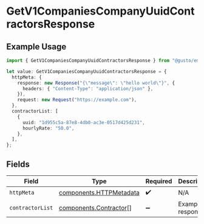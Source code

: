 # GetV1CompaniesCompanyUuidContractorsResponse

## Example Usage

```typescript
import { GetV1CompaniesCompanyUuidContractorsResponse } from "@gusto/embedded-api/models/operations/getv1companiescompanyuuidcontractors.js";

let value: GetV1CompaniesCompanyUuidContractorsResponse = {
  httpMeta: {
    response: new Response("{\"message\": \"hello world\"}", {
      headers: { "Content-Type": "application/json" },
    }),
    request: new Request("https://example.com"),
  },
  contractorList: [
    {
      uuid: "1d955c5a-87e8-4db0-ac3e-0517d425d231",
      hourlyRate: "50.0",
    },
  ],
};
```

## Fields

| Field                                                              | Type                                                               | Required                                                           | Description                                                        |
| ------------------------------------------------------------------ | ------------------------------------------------------------------ | ------------------------------------------------------------------ | ------------------------------------------------------------------ |
| `httpMeta`                                                         | [components.HTTPMetadata](../../models/components/httpmetadata.md) | :heavy_check_mark:                                                 | N/A                                                                |
| `contractorList`                                                   | [components.Contractor](../../models/components/contractor.md)[]   | :heavy_minus_sign:                                                 | Example response                                                   |